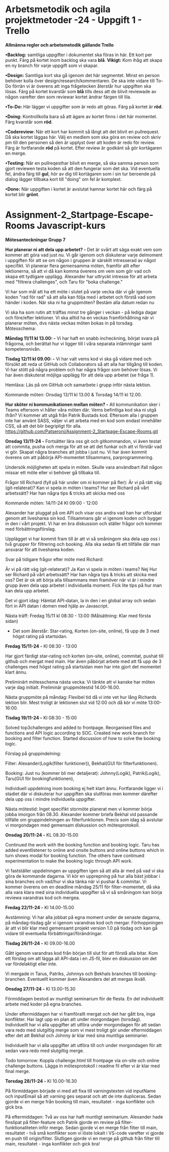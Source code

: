 # Arbetsmetodik och agila projektmetoder -24 - Uppgift 1 - Trello

**Allmänna regler och arbetsmetodik gällande Trello**

**•Backlog:** samtliga uppgifter i dokumentet ska föras in här. Ett kort per punkt. Färg på kortet inom backlog ska vara **blå**. **Vikigt:** Kom ihåg att skapa en ny branch för varje uppgift som vi skapar.

**•Design:** Samtliga kort ska gå igenom det här segmentet. Minst en person behöver kolla över design/research/kommentaren. De ska inte vidare till To-Do förrän vi är överens att inga frågetecken återstår hur uppgiften ska lösas. Färg på kortet kvarstår som **blå** tills dess att de blivit reviewade av någon varefter den som reviewar kortet ändrar färgen till lila.

**•To-Do:** Här lägger vi uppgifter som är redo att göras. Färg på kortet är **röd**.

**•Doing:** Kontrollkolla bara så att ägare av kortet finns i det här momentet. Färg kvarstår som **röd**.

**•Codereview:** När ett kort har kommit så långt att det blivit en pullrequest. Då ska kortet läggas här. Välj en medlem som ska göra en review och skriv pm till den personen så den är upplyst över att koden är redo för review. Färg är fortfarande **röd** på kortet. Efter review är godkänt så gör kortägaren en merge.

**•Testing:** När en pullreqesthar blivit en merge, så ska samma person som gjort reviewen testa koden så att den fungerar som det ska. Vid eventuella fel, ändra färg till **gul**, hör av dig till kortägaren som i sin tur beroende på dialog lägger tillbaka kort till "doing" om fel är komplext.

**•Done:** När uppgiften i kortet är avslutat hamnar kortet här och färg på kortet blir **grönt**.


# Assignment-2_Startpage-Escape-Rooms Javascript-kurs

**Mötesanteckningar Grupp 7**

**Hur planerar ni att dela upp arbetet? -** 
Det är svårt att säga exakt vem som kommer att göra vad just nu. Vi går igenom och diskuterar varje delmoment i uppgiften för att se om någon i gruppen är särskilt intresserad av något specifikt. Vi planerar flera gemensamma möten, framför allt efter lektionerna, så att vi då kan komma överens om vem som gör vad och skapa ett tydligare upplägg. Alexander har uttryckt intresse för att arbeta med "filtrera challenges", och Taru för "boka challenge."

Vi har som mål att ha ett möte i slutet på varje vecka där vi går igenom koden "rad för rad" så att alla kan följa med i arbetet och förstå vad som händer i koden.
När ska ni ha gruppmöten? Bestäm alla datum redan nu

Vi ska ha som rutin att träffas minst tre gånger i veckan - på lediga dagar och före/efter lektioner. Vi ska alltid ha en veckas framförhållning när vi planerar möten, dvs nästa veckas möten bokas in på torsdag. 
Mötesschema:

**Måndag 11/11 kl 13.00: -** 
Vi har haft en snabb incheckning, börjat svara på frågorna, och berättat hur vi ligger till i våra separata inlämningar samt kompetensnivån.

**Tisdag 12/11 kl 09.00: -** 
Vi har valt vems kod vi ska gå vidare med och försökt att reda ut GitHub och Collaborators så att alla har tillgång till koden. Vi har stött på några problem och har några frågor som behöver lösas. Vi har även diskuterat möjliga upplägg för att dela upp arbetet (se fråga 1).

Hemläxa: Läs på om GitHub och samarbete i grupp inför nästa lektion.

Kommande möten: Onsdag 13/11 kl 13.00 & Torsdag 14/11 kl 12.00.

**Hur sköter ni kommunikationen mellan möten? -**
All kommunikation sker i Teams eftersom vi håller våra möten där.
Vems befintliga kod ska ni utgå ifrån?
Vi kommer att utgå från Patrik Bustads kod. Eftersom alla i gruppen inte har använt SASS, väljer vi att arbeta med en kod som endast innehåller CSS, så att det blir begripligt för alla. https://github.com/Patseroni/Assignment-2_Startpage-Escape-Rooms.git

**Onsdag 13/11-24 -**
Fortsätter lära oss git och gitkommandon, vi även testat att commita, pusha och merga för att se att det funkar och att vi förstår vad vi gör. Skapat några branches att jobba i just nu. Vi har även kommit överens om att påbörja API-momentet tillsammans, parprogrammering. 

Undersök möjligheten att spela in möten. Skulle vara användbart ifall någon missar ett möte eller vi behöver gå tillbaka till. 

Frågor till Richard (fyll på här under om ni kommer på fler): 
Är vi på rätt väg (git-relaterat)?
Kan vi spela in möten i teams?
Hur ser Richard på vårt arbetssätt? Har han några tips & tricks att skicka med oss

Kommande möten:
14/11-24
Kl 09:00 - 12:00

Alexander har pluggat på om API och visar oss andra vad han har utforskat genom att livesharea sin kod. Tillsammans går vi igenom koden och bygger in den i vårt projekt. Vi har en bra diskussion och ställer frågor och kommer med förbättringsförslag. 

Upplägget vi har kommit fram till är att vi så småningom ska dela upp oss i två grupper för filtrering och booking. Alla ska sedan få ett tillfälle där man ansvarar för att livesharea koden. 

Svar på tidigare frågor efter möte med Richard:

Är vi på rätt väg (git-relaterat)? Ja
Kan vi spela in möten i teams? Nej
Hur ser Richard på vårt arbetssätt? Har han några tips & tricks att skicka med oss? Det är ok att börja alla tillsammans men framöver när vi är i mindre grupp även dela upp arbetet i individuella moment. Fick lite tips på hur man kan dela upp arbetet.

Det vi gjort idag:
Hämtat API-datan, la in den i en global array och sedan fört in API datan i domen med hjälp av Javascript.

Nästa träff: Fredag 15/11 kl 08:30 - 13:00 (Målsättning: Klar med första sidan)
- Det som återstår:
Star-rating, Korten (on-site, online), få upp de 3 med högst rating på startsidan.

**Fredag 15/11-24 -**
Kl 08:30 - 13:00

Har gjort färdigt star-rating och korten (on-site, online), commitat, pushat till github och mergat med main. Har även påbörjat arbete med att få upp de 3 challenges med högst rating på startsidan men har inte gjort det momentet klart ännu.

Preliminärt mötesschema nästa vecka: Vi tänkte att vi kanske har möten varje dag initialt. Preliminär gruppmötestid 14.00-16.00.

Nästa gruppmöte på måndag: Flexibel tid då vi inte vet hur lång Richards lektion blir. Mest troligt är lektionen slut vid 12:00 och då kör vi möte 13:00-16:00.

**Tisdag 19/11-24 -**
Kl 08:30 - 15:00

Solved top3challenges and added to frontpage.
Reorganised files and functions and API logic according to SOC.
Created new work branch for booking and filter function.
Started discussion of how to solve the booking logic.

Förslag på gruppindelning:

Filter: Alexander(Logik(filter funktioner)),  Bekhal(GUI för filterfunktionen).

Booking: Just nu (kommer bli mer detaljerat): Johnny(Logik), Patrik(Logik), Taru(GUI för bookingfunktionen),

Individuell uppdelning inom booking ej helt klart ännu. Fortfarande ligger vi i stadiet där vi diskuterar hur uppgiften ska slutföras men kommer därefter dela upp oss i mindre individuella uppgifter.

Nästa mötestid: Inget specifikt stormöte planerat men vi kommer börja jobba imorgon från 08.30. Alexander kommer briefa Bekhal vid passande tillfälle om gruppindelningen av filterfunktionen. Precis som idag så avslutar vi morgondagen med gemensam diskussion och mötesprotokoll.

**Onsdag 20/11-24 -**
KL 08.30-15.00

Continued the work with the booking function and booking logic. Taru has added eventlistener to online and onsite buttons and online buttons which in turn shows modal for booking function. 
The others have continued experimentation to make the booking logic through API work.

Vi fastställer uppdelningen av uppgiften igen så att alla är med på vad vi ska göra de kommande dagarna. Vi kör en upprepning på hur alla bäst jobbar i sina branches och vad/hur vi ska tänka när vi pushar & commitar. Vi kommer överens om en deadline måndag 25/11 för filter-momentet, då ska alla vara klara med sina individuella uppgifter så vi så småningom kan börja reviewa varandras kod och mergea. 

**Fredag 22/11-24 -**
Kl 14.00-15.00

Avstämning: Vi har alla jobbat på egna moment under de senaste dagarna, på måndag-tisdag går vi igenom varandras kod och mergar. Förhoppningen är att vi blir klar med gemensamt projekt version 1.0 på tisdag och kan gå vidare till eventuella förbättringar/förändringar.

**Tisdag 26/11-24 -**
Kl 09.00-16.00

Gått igenom varandras kod från början till slut för att förstå alla bitar. Kom ett förslag om att lägga all API-data i en JS-fil, blev en diskussion om det var fördelaktigt eller inte. 

Vi mergade in Tarus, Patriks, Johnnys och Bekhals branches till booking-branchen. Eventuellt kommer även Alexanders del att mergas ikväll. 

**Onsdag 27/11-24 -**
Kl 13.00-15.30

Förmiddagen bestod av muntligt seminarium för de flesta. En del individuellt arbete med koder på egna branches. 

Under eftermiddagen har vi framförallt mergat och det har gått bra, inga konflikter. Har lagt upp en plan att under morgondagen (torsdag). Individuellt har vi alla uppgifter att utföra under morgondagen för att sedan vara redo med slutgiltig merge som vi mest troligt gör under eftermiddagen efter det att Bekhal och Johnny är klar med sina muntliga seminarier.

Individuellt har vi alla uppgifter att utföra till och under morgondagen för att sedan vara redo med slutgiltig merge.

Todo tomorrow:
Koppla challenge.html till frontpage via on-site och online challenge buttons.
Lägga in mötesprotokoll i readme fil efter vi är klar med final merge.

**Torsdag 28/11-24 -**
Kl 10.00-16.30

På förmiddagen började vi med att fixa till varningstexten vid inputName och inputEmail så att varning ges separat och att de inte dupliceras. Sedan gjorde vi en merge från booking till main, resultatet - inga konflikter och gick bra.

På eftermiddagen: Två av oss har haft muntligt seminarium. Alexander hade finslipat på filter-feature och Patrik gjorde en review på filter-funktionaliteten inför merge. Sedan gjorde vi en merge från filter till main, resultatet - två små konflikter som vi löste lokalt i VS-code varefter vi gjorde en push till origin/filter. Slutligen gjorde vi en merge på github från filter till main, resultatet - inga konflikter och gick bra!
